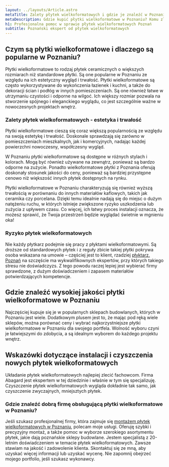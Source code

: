 ```yaml
---
layout: ../layouts/Article.astro
metaTitle: Zalety płytek wielkoformatowych i gdzie je znaleźć w Poznaniu
metaDescription: Gdzie kupić płytki wielkoformatowe w Poznaniu? Komu zlecić ich montaż i dlaczego ja jestem odpowiednim wyborem? Od 20 lat montuję płytki wielkoformatowe. Pomagam wybrać odpowiednie płytki z całego Poznania i doradzić które będą najlepsze do Twojego projektu.
h1: Profesjonalna pomoc w sprawie płytek wielkoformatowych Poznań
subtitle: Poznański ekspert od płytek wielkoformatowych
---
```

## Czym są płytki wielkoformatowe i dlaczego są popularne w Poznaniu?
Płytki wielkoformatowe to rodzaj płytek ceramicznych o większych rozmiarach niż standardowe płytki. Są one popularne w Poznaniu ze względu na ich estetyczny wygląd i trwałość. Płytki wielkoformatowe są często wykorzystywane do wykończenia łazienek i kuchni, a także do dekoracji ścian i podłóg w innych pomieszczeniach. Są one również łatwe w utrzymaniu czystości i odporne na wilgoć. Ich większy rozmiar pozwala na stworzenie spójnego i eleganckiego wyglądu, co jest szczególnie ważne w nowoczesnych projektach wnętrz.

### Zalety płytek wielkoformatowych - estetyka i trwałość
Płytki wielkoformatowe cieszą się coraz większą popularnością ze względu na swoją estetykę i trwałość. Doskonale sprawdzają się zarówno w pomieszczeniach mieszkalnych, jak i komercyjnych, nadając każdej powierzchni nowoczesny, współczesny wygląd.

W Poznaniu płytki wielkoformatowe są dostępne w różnych stylach i kolorach. Mogą być również używane na zewnątrz, ponieważ są bardzo odporne na zużycie. Ponadto wielkoformatowe płytki z Poznania oferują doskonały stosunek jakości do ceny, ponieważ są bardziej przystępne cenowo niż większość innych płytek dostępnych na rynku.

Płytki wielkoformatowe w Poznaniu charakteryzują się również wyższą trwałością w porównaniu do innych materiałów kaflowych, takich jak ceramika czy porcelana. Dzięki temu idealnie nadają się do miejsc o dużym natężeniu ruchu, w których istnieje zwiększone ryzyko uszkodzenia lub zużycia z upływem czasu. Co więcej, ich łatwy proces instalacji oznacza, że możesz sprawić, że Twoja przestrzeń będzie wyglądać świetnie w mgnieniu oka!

### Ryzyko płytek wielkoformatowych
Nie każdy płytkarz podejmie się pracy z płyktami wielkoformatowymi. Są droższe od standardowych płytek i z reguły zbicie takiej płytki pokrywa osoba wskazana na umowie – częściej jest to klient, rzadziej [płyktarz. Poznań](/plytkarz-poznan) na szczęście ma wykwalifikownych ekspertów, przy których takiego stresu nie doświadczyzs. Z tego powodu raczej lepiej jest wybierać firmy sprawdzone, z dużym doświadczeniem i zapasem materiałów potwierdzających kompetencje.


## Gdzie znaleźć wysokiej jakości płytki wielkoformatowe w Poznaniu
Najczęściej kupuje się je w popularnych sklepach budowlanych, których w Poznaniu jest wiele. Dodatkowym plusem jest to, że mając pod ręką wiele sklepów, można porównać ceny i wybrać najkorzystniejsze płytki wielkoformatowe w Poznaniu dla swojego portfela. Wolność wyboru czyni je łatwiejszymi do zdobycia, a są idealnym wyborem do każdego projektu wnętrz.

## Wskazówki dotyczące instalacji i czyszczenia nowych płytek wielkoformatowych
Układanie płytek wielkoformatowych najlepiej zlecić fachowcom. Firma Abagard jest ekspertem w tej dziedzinie i właśnie w tym się specjalizuję.
Czyszczenie płytek wielkoformatowych wygląda dokładnie tak samo, jak czyszczenie zwyczajnych, mniejsztych płytek.

### Gdzie znaleźć dobrą firmę obsługującą płytki wielkoformatowe w Poznaniu?
Jeśli szukasz profesjonalnej firmy, która zajmuje się [montażem płytek wielkoformatowych w Poznaniu](/montaz-plytek-wielkoformatowych-poznan), polecam moje usługi. Oferuję szybki i precyzyjny montaż, a także pomoc w wyborze szerokiego asortymentu płytek, jakie dają poznańskie sklepy budowlane. Jestem specjalistą z 20-letnim doświadczeniem w temacie płytek wielkoformatowych. Zawsze stawiam na jakość i zadowolenie klienta. Skontaktuj się ze mną, aby uzyskać więcej informacji lub uzyskać wycenę. Nie zapomnij obejrzeć mojego portfolio, jeśli szukasz wykonawcy.
